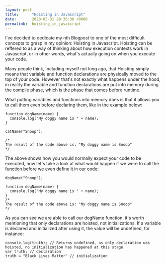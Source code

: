 ```yaml
---
layout: post
title:      "Hoisting in Javascript"
date:       2020-05-31 20:36:38 +0000
permalink:  hoisting_in_javascript
---
```



I've decided to dedicate my nth Blogpost to one of the most difficult concepts to grasp in my opinion: Hoisting in Javascript. Hoisting can be reffered to as a way of thinking about how execution contexts work in Javascript, or in other words, what's actually going on when you execute your code.

Many people think, including myself not long ago, that Hoisting simply means that variable and function declarations are physically moved to the top of your code. However that's not exactly what happens under the hood, in reality the variable and function declarations are put into memory during the compile phase, which is the phase that comes before runtime.

What putting variables and functions into memory does is that it allows you to call them even before declaring them, like in the example below:

```
function dogName(name) {
  console.log("My doggy name is " + name);
}

catName("Snoop");

/*
The result of the code above is: "My doggy name is Snoop"
*/
```

The above shows how you would normally expect your code to be executed, now let's take a look at what would happen if we were to call the function before we even define it in our code:

```
dogName("Snoop");

function dogName(name) {
  console.log("My doggy name is " + name);
}
/*
The result of the code above is: "My doggy name is Snoop"
*/
```

As you can see we are able to call our dogName function. it's worth mentioning that only declarations are hoisted, not initializations. If a variable is declared and initialized after using it, the value will be undefined, for instance:

```
console.log(truth); // Returns undefined, as only declaration was hoisted, no initialization has happened at this stage 
var truth; // declaration
truth = "Black Lives Matter" // initialization
```


